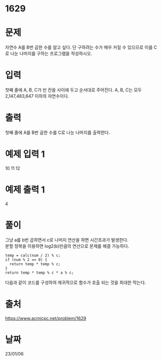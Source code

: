# 1629

# 문제
자연수 A를 B번 곱한 수를 알고 싶다. 단 구하려는 수가 매우 커질 수 있으므로 이를 C로 나눈 나머지를 구하는 프로그램을 작성하시오.

# 입력
첫째 줄에 A, B, C가 빈 칸을 사이에 두고 순서대로 주어진다. A, B, C는 모두 2,147,483,647 이하의 자연수이다.

# 출력
첫째 줄에 A를 B번 곱한 수를 C로 나눈 나머지를 출력한다.

# 예제 입력 1 
10 11 12

# 예제 출력 1 
4
  
# 풀이
그냥 a를 b번 곱하면서 c로 나머지 연산을 하면 시간초과가 발생한다.  
분할 정복을 이용하면 log2(b)만큼의 연산으로 문제를 해결 가능하다.
```
temp = calc(num / 2) % c;
if (num % 2 == 0) {
  return temp * temp % c;
}
return temp * temp % c * a % c;
```
다음과 같이 코드를 구성하여 제귀적으로 함수가 호출 되는 것을 최대한 막는다.

# 출처 
https://www.acmicpc.net/problem/1629

# 날짜
23/01/06